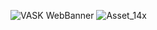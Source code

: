 
![VASK WebBanner](https://github.com/RaymondLam888/vaskcards/assets/106653257/fc6a3ff2-240d-4896-8054-4c3458066a26)
![Asset_14x](https://github.com/RaymondLam888/vaskcards/assets/106653257/111c61a3-28c0-4ca2-885d-96621aa3d01c)
